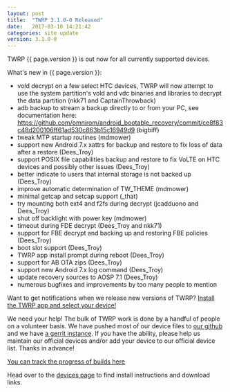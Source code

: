 ```yaml
---
layout: post
title:  "TWRP 3.1.0-0 Released"
date:   2017-03-10 14:21:42
categories: site update
version: 3.1.0-0
---
```


TWRP {{ page.version }} is out now for all currently supported devices.

What's new in {{ page.version }}:

  * vold decrypt on a few select HTC devices, TWRP will now attempt to use the system partition's vold and vdc binaries and libraries to decrypt the data partition (nkk71 and CaptainThrowback)
  * adb backup to stream a backup directly to or from your PC, see documentation here: https://github.com/omnirom/android_bootable_recovery/commit/ce8f83c48d200106ff61ad530c863b15c16949d9 (bigbiff)
  * tweak MTP startup routines (mdmower)
  * support new Android 7.x xattrs for backup and restore to fix loss of data after a restore (Dees_Troy)
  * support POSIX file capabilities backup and restore to fix VoLTE on HTC devices and possibly other issues (Dees_Troy)
  * better indicate to users that internal storage is not backed up (Dees_Troy)
  * improve automatic determination of TW_THEME (mdmower)
  * minimal getcap and setcap support (_that)
  * try mounting both ext4 and f2fs during decrypt (jcadduono and Dees_Troy)
  * shut off backlight with power key (mdmower)
  * timeout during FDE decrypt (Dees_Troy and nkk71)
  * support for FBE decrypt and backing up and restoring FBE policies (Dees_Troy)
  * boot slot support (Dees_Troy)
  * TWRP app install prompt during reboot (Dees_Troy)
  * support for AB OTA zips (Dees_Troy)
  * support new Android 7.x log command (Dees_Troy)
  * update recovery sources to AOSP 7.1 (Dees_Troy)
  * numerous bugfixes and improvements by too many people to mention

Want to get notifications when we release new versions of TWRP? [Install the TWRP app and select your device!](https://twrp.me/app)

We need your help! The bulk of TWRP work is done by a handful of people on a volunteer basis. We have pushed most of our device files to [our github](http://github.com/TeamWin/) and we have [a gerrit instance](http://gerrit.twrp.me). If you have the ability, please help us maintain our official devices and/or add your device to our official device list. Thanks in advance!

[You can track the progress of builds here](https://jenkins.twrp.me)

Head over to the [devices page](http://twrp.me/Devices) to find install instructions and download links.
